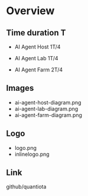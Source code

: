 # Overview 

 ## Time duration T

 - AI Agent Host  1T/4

 - AI Agent Lab   1T/4

 - AI Agent Farm  2T/4


## Images

- ai-agent-host-diagram.png
- ai-agent-lab-diagram.png
- ai-agent-farm-diagram.png
  
## Logo

- logo.png
- inlinelogo.png

## Link

github/quantiota
